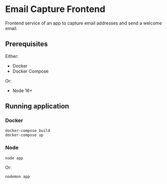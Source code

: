 # Email Capture Frontend
Frontend service of an app to capture email addresses and send a welcome email.

## Prerequisites

Either:
- Docker
- Docker Compose

Or:
- Node 16+

## Running application
### Docker
```
docker-compose build
docker-compose up
```

### Node
```
node app
```
Or:
```
nodemon app
```
